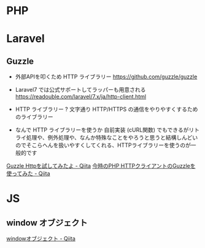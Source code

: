 # PHP

# Laravel
## Guzzle
- 外部APIを叩くため HTTP ライブラリー
https://github.com/guzzle/guzzle
- Laravel7 では公式サポートしてラッパーも用意される
https://readouble.com/laravel/7.x/ja/http-client.html

- HTTP ライブラリー ?
文字通り HTTP/HTTPS の通信をやりやすくするためのライブラリー
- なんで HTTP ライブラリーを使うか
自前実装 (cURL関数) でもできるがリトライ処理や、例外処理や、なんか特殊なことをやろうと思うと結構しんどいのでそこらへんを扱いやすくしてくれる、HTTPライブラリーを使うのが一般的です

[Guzzle Httpを試してみたよ - Qiita](https://qiita.com/clustfe/items/f9ff2b12da7a501197f8)
[今時のPHP HTTPクライアントのGuzzleを使ってみた - Qiita](https://qiita.com/yousan/items/2a4d9eac82c77be8ba8b)

# JS
## window オブジェクト
[windowオブジェクト - Qiita](https://qiita.com/tsukishimaao/items/39d22fd9178546d6cdeb)

